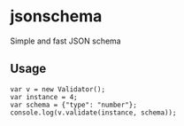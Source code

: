 # jsonschema

Simple and fast JSON schema

## Usage

	var v = new Validator();
	var instance = 4;
	var schema = {"type": "number"};
	console.log(v.validate(instance, schema));